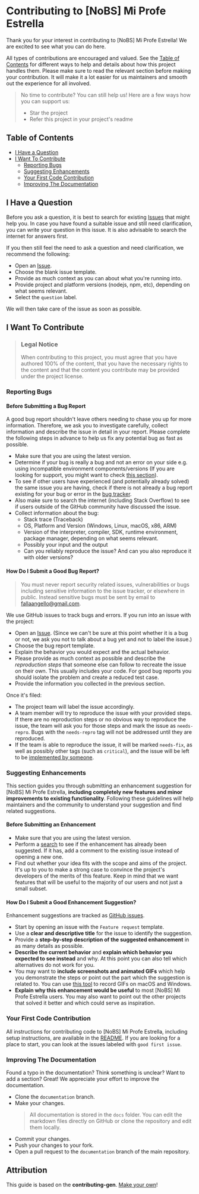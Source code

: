 # Contributing to [NoBS] Mi Profe Estrella

Thank you for your interest in contributing to [NoBS] Mi Profe Estrella! We are excited to see what you can do here.

All types of contributions are encouraged and valued. See the [Table of Contents](#table-of-contents) for different ways to help and details about how this project handles them. Please make sure to read the relevant section before making your contribution. It will make it a lot easier for us maintainers and smooth out the experience for all involved.

> No time to contribute? You can still help us! Here are a few ways how you can support us:
>
> - Star the project
> - Refer this project in your project's readme

## Table of Contents

- [I Have a Question](#i-have-a-question)
- [I Want To Contribute](#i-want-to-contribute)
  - [Reporting Bugs](#reporting-bugs)
  - [Suggesting Enhancements](#suggesting-enhancements)
  - [Your First Code Contribution](#your-first-code-contribution)
  - [Improving The Documentation](#improving-the-documentation)

## I Have a Question

Before you ask a question, it is best to search for existing [Issues](https://github.com/Shoclo-Solutions/nobs-ProfesorEstrella/issues) that might help you. In case you have found a suitable issue and still need clarification, you can write your question in this issue. It is also advisable to search the internet for answers first.

If you then still feel the need to ask a question and need clarification, we recommend the following:

- Open an [Issue](https://github.com/Shoclo-Solutions/nobs-ProfesorEstrella/issues/new/choose).
- Choose the blank issue template.
- Provide as much context as you can about what you're running into.
- Provide project and platform versions (nodejs, npm, etc), depending on what seems relevant.
- Select the `question` label.

We will then take care of the issue as soon as possible.

## I Want To Contribute

> ### Legal Notice
>
> When contributing to this project, you must agree that you have authored 100% of the content, that you have the necessary rights to the content and that the content you contribute may be provided under the project license.

### Reporting Bugs

#### Before Submitting a Bug Report

A good bug report shouldn't leave others needing to chase you up for more information. Therefore, we ask you to investigate carefully, collect information and describe the issue in detail in your report. Please complete the following steps in advance to help us fix any potential bug as fast as possible.

- Make sure that you are using the latest version.
- Determine if your bug is really a bug and not an error on your side e.g. using incompatible environment components/versions (If you are looking for support, you might want to check [this section](#i-have-a-question)).
- To see if other users have experienced (and potentially already solved) the same issue you are having, check if there is not already a bug report existing for your bug or error in the [bug tracker](https://github.com/Shoclo-Solutions/nobs-ProfesorEstrella/labels/bug).
- Also make sure to search the internet (including Stack Overflow) to see if users outside of the GitHub community have discussed the issue.
- Collect information about the bug:
  - Stack trace (Traceback)
  - OS, Platform and Version (Windows, Linux, macOS, x86, ARM)
  - Version of the interpreter, compiler, SDK, runtime environment, package manager, depending on what seems relevant.
  - Possibly your input and the output
  - Can you reliably reproduce the issue? And can you also reproduce it with older versions?

#### How Do I Submit a Good Bug Report?

> You must never report security related issues, vulnerabilities or bugs including sensitive information to the issue tracker, or elsewhere in public. Instead sensitive bugs must be sent by email to <fallaangello@gmail.com>.

We use GitHub issues to track bugs and errors. If you run into an issue with the project:

- Open an [Issue](https://github.com/Shoclo-Solutions/nobs-ProfesorEstrella/issues/new/choose). (Since we can't be sure at this point whether it is a bug or not, we ask you not to talk about a bug yet and not to label the issue.)
- Choose the bug report template.
- Explain the behavior you would expect and the actual behavior.
- Please provide as much context as possible and describe the _reproduction steps_ that someone else can follow to recreate the issue on their own. This usually includes your code. For good bug reports you should isolate the problem and create a reduced test case.
- Provide the information you collected in the previous section.

Once it's filed:

- The project team will label the issue accordingly.
- A team member will try to reproduce the issue with your provided steps. If there are no reproduction steps or no obvious way to reproduce the issue, the team will ask you for those steps and mark the issue as `needs-repro`. Bugs with the `needs-repro` tag will not be addressed until they are reproduced.
- If the team is able to reproduce the issue, it will be marked `needs-fix`, as well as possibly other tags (such as `critical`), and the issue will be left to be [implemented by someone](#your-first-code-contribution).

<!-- You might want to create an issue template for bugs and errors that can be used as a guide and that defines the structure of the information to be included. If you do so, reference it here in the description. -->

### Suggesting Enhancements

This section guides you through submitting an enhancement suggestion for [NoBS] Mi Profe Estrella, **including completely new features and minor improvements to existing functionality**. Following these guidelines will help maintainers and the community to understand your suggestion and find related suggestions.

#### Before Submitting an Enhancement

- Make sure that you are using the latest version.
- Perform a [search](https://github.com/Shoclo-Solutions/nobs-ProfesorEstrella/issues) to see if the enhancement has already been suggested. If it has, add a comment to the existing issue instead of opening a new one.
- Find out whether your idea fits with the scope and aims of the project. It's up to you to make a strong case to convince the project's developers of the merits of this feature. Keep in mind that we want features that will be useful to the majority of our users and not just a small subset.

#### How Do I Submit a Good Enhancement Suggestion?

Enhancement suggestions are tracked as [GitHub issues](https://github.com/Shoclo-Solutions/nobs-ProfesorEstrella/issues).

- Start by opening an issue with the `Feature request` template.
- Use a **clear and descriptive title** for the issue to identify the suggestion.
- Provide a **step-by-step description of the suggested enhancement** in as many details as possible.
- **Describe the current behavior** and **explain which behavior you expected to see instead** and why. At this point you can also tell which alternatives do not work for you.
- You may want to **include screenshots and animated GIFs** which help you demonstrate the steps or point out the part which the suggestion is related to. You can use [this tool](https://www.cockos.com/licecap/) to record GIFs on macOS and Windows.
- **Explain why this enhancement would be useful** to most [NoBS] Mi Profe Estrella users. You may also want to point out the other projects that solved it better and which could serve as inspiration.

### Your First Code Contribution

All instructions for contributing code to [NoBS] Mi Profe Estrella, including setup instructions, are available in the [README](./README.md). If you are looking for a place to start, you can look at the issues labeled with `good first issue`.

### Improving The Documentation

<!-- TODO
Updating, improving and correcting the documentation
-->

Found a typo in the documentation? Think something is unclear? Want to add a section? Great! We appreciate your effort to improve the documentation.

- Clone the `documentation` branch.
- Make your changes.
  > All documentation is stored in the `docs` folder. You can edit the markdown files directly on GitHub or clone the repository and edit them locally.
- Commit your changes.
- Push your changes to your fork.
- Open a pull request to the `documentation` branch of the main repository.

## Attribution

This guide is based on the **contributing-gen**. [Make your own](https://github.com/bttger/contributing-gen)!
